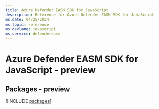 ```yaml
---
title: Azure Defender EASM SDK for JavaScript
description: Reference for Azure Defender EASM SDK for JavaScript
ms.date: 04/25/2024
ms.topic: reference
ms.devlang: javascript
ms.service: defendereasm
---
```

# Azure Defender EASM SDK for JavaScript - preview
## Packages - preview
[!INCLUDE [packages](defender-easm-index.md)]